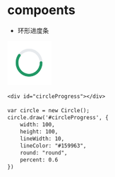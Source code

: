# compoents
- 环形进度条

<html>
<img src="images/circle@2x.png" width="100" height="100"/>
</html>

```
<div id="circleProgress"></div>

var circle = new Circle();
circle.draw('#circleProgress', {
    width: 100,
    height: 100,
    lineWidth: 10,
    lineColor: "#159963",
    round: "round",
    percent: 0.6
})
```
